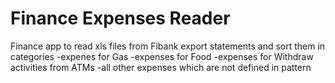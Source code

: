 # Finance Expenses Reader

 Finance app  to read xls files from Fibank export statements and sort them in categories
 -expenes for Gas
 -expenses for Food
 -expenses for Withdraw activities from ATMs
 -all other expenses which are not defined in pattern
